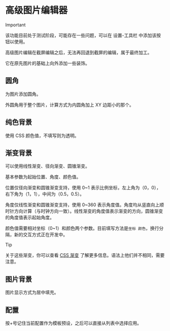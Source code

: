 # 高级图片编辑器

> [!IMPORTANT]
>
> 该功能目前处于测试阶段，可能存在一些问题，可以在 设置-工具栏 中添加该按钮以使用。

高级图片编辑在截屏编辑之后，无法再回退到截屏的编辑，属于最终加工。

它在原先图片的基础上向外添加一些装饰。

## 圆角

为图片添加圆角。

外圆角用于整个图片，计算方式为内圆角加上 XY 边距小的那个。

## 纯色背景

使用 CSS 颜色值，不填写则为透明。

## 渐变背景

可以使用线性渐变、径向渐变、圆锥渐变。

基本参数为起始位置、角度、颜色值。

位置仅径向渐变和圆锥渐变支持，使用 0~1 表示比例坐标，左上角为（0，0），右下角为（1，1），中间为（0.5，0.5）。

角度仅线性渐变和圆锥渐变支持，使用 0~360 表示角度值。角度均从竖直向上顺时针方向计算（与时钟方向一致）。线性渐变的角度值表示渐变的方向，圆锥渐变的角度值表示起始角度。

颜色值需要相对坐标（0~1）和颜色两个参数。目前填写方法是`坐标 颜色`，换行分隔，新的交互方式正在开发中。

> [!TIP]
>
> 关于这些渐变，你可以查看 [CSS 渐变](https://developer.mozilla.org/zh-CN/docs/Web/CSS/gradient) 了解更多信息。语法上他们并不相同，需要注意。

## 图片背景

图片显示方式为居中填充。

## 配置

按+号记住当前配置作为模板预设，之后可以直接从列表中选择应用。
